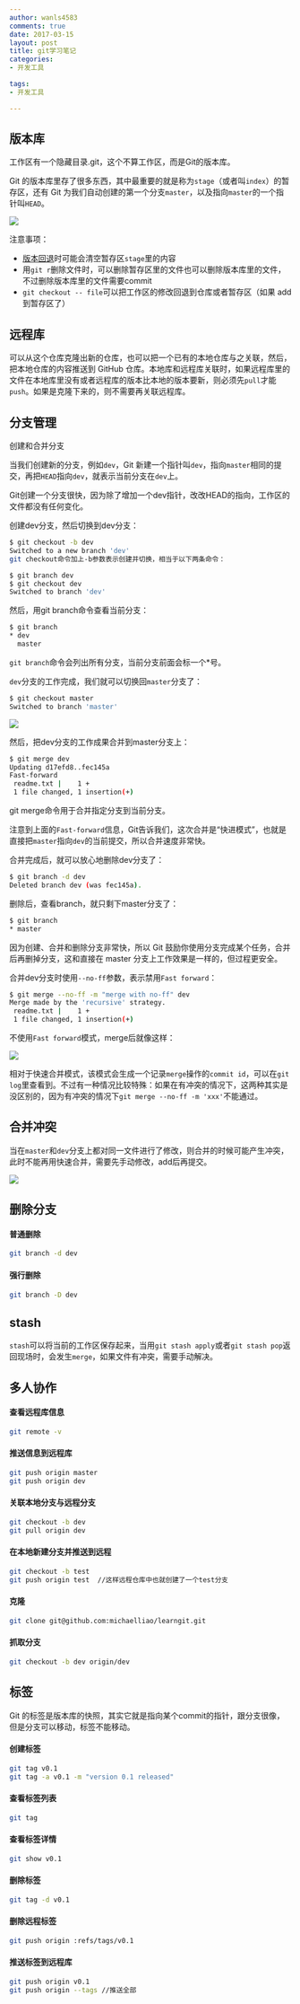 ```yaml
---
author: wanls4583
comments: true
date: 2017-03-15
layout: post
title: git学习笔记
categories:
- 开发工具

tags:
- 开发工具

---
```


## 版本库

工作区有一个隐藏目录.git，这个不算工作区，而是Git的版本库。

Git 的版本库里存了很多东西，其中最重要的就是称为`stage`（或者叫`index`）的暂存区，还有 Git 为我们自动创建的第一个分支`master`，以及指向`master`的一个指针叫`HEAD`。

![](https://wanls4583.github.io/images/posts/开发工具/2017-03-15-git学习笔记-1.jpg)

注意事项：

- [版本回退](https://wanls4583.github.io/%E5%BC%80%E5%8F%91%E5%B7%A5%E5%85%B7/2017/03/27/git%E5%9B%9E%E9%80%80/)时可能会清空暂存区`stage`里的内容
- 用`git r`删除文件时，可以删除暂存区里的文件也可以删除版本库里的文件，不过删除版本库里的文件需要commit
- `git checkout -- file`可以把工作区的修改回退到仓库或者暂存区（如果 add 到暂存区了）

## 远程库

可以从这个仓库克隆出新的仓库，也可以把一个已有的本地仓库与之关联，然后，把本地仓库的内容推送到 GitHub 仓库。本地库和远程库关联时，如果远程库里的文件在本地库里没有或者远程库的版本比本地的版本要新，则必须先`pull`才能`push`。如果是克隆下来的，则不需要再关联远程库。

## 分支管理

创建和合并分支

当我们创建新的分支，例如`dev`，Git 新建一个指针叫`dev`，指向`master`相同的提交，再把`HEAD`指向`dev`，就表示当前分支在`dev`上。

Git创建一个分支很快，因为除了增加一个dev指针，改改HEAD的指向，工作区的文件都没有任何变化。

创建dev分支，然后切换到dev分支：
```bash
$ git checkout -b dev
Switched to a new branch 'dev'
git checkout命令加上-b参数表示创建并切换，相当于以下两条命令：

$ git branch dev
$ git checkout dev
Switched to branch 'dev'
```

然后，用git branch命令查看当前分支：

```bash
$ git branch
* dev
  master
```

`git branch`命令会列出所有分支，当前分支前面会标一个\*号。

`dev`分支的工作完成，我们就可以切换回`master`分支了：

```bash
$ git checkout master
Switched to branch 'master'
```

![](https://wanls4583.github.io/images/posts/开发工具/2017-03-15-git学习笔记-2.jpg)

然后，把dev分支的工作成果合并到master分支上：

```bash
$ git merge dev
Updating d17efd8..fec145a
Fast-forward
 readme.txt |    1 +
 1 file changed, 1 insertion(+)
```

git merge命令用于合并指定分支到当前分支。

注意到上面的`Fast-forward`信息，Git告诉我们，这次合并是“快进模式”，也就是直接把`master`指向`dev`的当前提交，所以合并速度非常快。

合并完成后，就可以放心地删除dev分支了：

```bash
$ git branch -d dev
Deleted branch dev (was fec145a).
```

删除后，查看branch，就只剩下master分支了：

```bash
$ git branch
* master
```

因为创建、合并和删除分支非常快，所以 Git 鼓励你使用分支完成某个任务，合并后再删掉分支，这和直接在 master 分支上工作效果是一样的，但过程更安全。

合并dev分支时使用`--no-ff`参数，表示禁用`Fast forward`：

```bash
$ git merge --no-ff -m "merge with no-ff" dev
Merge made by the 'recursive' strategy.
 readme.txt |    1 +
 1 file changed, 1 insertion(+)
```

不使用`Fast forward`模式，merge后就像这样：

![](https://wanls4583.github.io/images/posts/开发工具/2017-03-15-git学习笔记-3.jpg)

相对于快速合并模式，该模式会生成一个记录`merge`操作的`commit id`，可以在`git log`里查看到。不过有一种情况比较特殊：如果在有冲突的情况下，这两种其实是没区别的，因为有冲突的情况下`git merge --no-ff -m 'xxx'`不能通过。 

## 合并冲突

当在`master`和`dev`分支上都对同一文件进行了修改，则合并的时候可能产生冲突，此时不能再用快速合并，需要先手动修改，add后再提交。

![](https://wanls4583.github.io/images/posts/开发工具/2017-03-15-git学习笔记-4.jpg)

## 删除分支


#### 普通删除

```bash
git branch -d dev
```

#### 强行删除

```bash
git branch -D dev 
```

## stash

`stash`可以将当前的工作区保存起来，当用`git stash apply`或者`git stash pop`返回现场时，会发生`merge`，如果文件有冲突，需要手动解决。 

## 多人协作

#### 查看远程库信息

```bash
git remote -v 
```

#### 推送信息到远程库

```bash
git push origin master
git push origin dev
```

#### 关联本地分支与远程分支

```bash
git checkout -b dev 
git pull origin dev
```

#### 在本地新建分支并推送到远程

```bash
git checkout -b test
git push origin test  //这样远程仓库中也就创建了一个test分支
```

#### 克隆

```bash
git clone git@github.com:michaelliao/learngit.git
```

#### 抓取分支

```bash
git checkout -b dev origin/dev
```

## 标签

Git 的标签是版本库的快照，其实它就是指向某个commit的指针，跟分支很像，但是分支可以移动，标签不能移动。

#### 创建标签

```bash
git tag v0.1
git tag -a v0.1 -m "version 0.1 released"
```

#### 查看标签列表

```bash
git tag
```

#### 查看标签详情

```bash
git show v0.1
```

#### 删除标签

```bash
git tag -d v0.1
```

#### 删除远程标签

```bash
git push origin :refs/tags/v0.1
```

#### 推送标签到远程库

```bash
git push origin v0.1
git push origin --tags //推送全部
```

